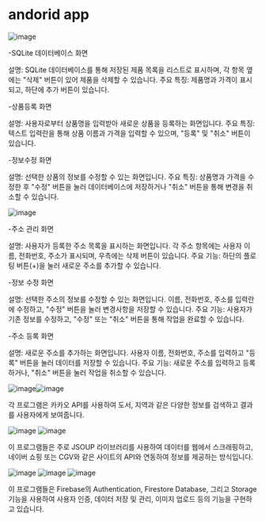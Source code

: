# andorid app

![image](https://github.com/user-attachments/assets/14a337ca-b76f-4e2c-84da-55f19b05c1d8)

-SQLite 데이터베이스 화면

설명: SQLite 데이터베이스를 통해 저장된 제품 목록을 리스트로 표시하며, 각 항목 옆에는 "삭제" 버튼이 있어 제품을 삭제할 수 있습니다.
주요 특징: 제품명과 가격이 표시되고, 하단에 추가 버튼이 있습니다.

-상품등록 화면

설명: 사용자로부터 상품명을 입력받아 새로운 상품을 등록하는 화면입니다.
주요 특징: 텍스트 입력란을 통해 상품 이름과 가격을 입력할 수 있으며, "등록" 및 "취소" 버튼이 있습니다.

-정보수정 화면

설명: 선택한 상품의 정보를 수정할 수 있는 화면입니다.
주요 특징: 상품명과 가격을 수정한 후 "수정" 버튼을 눌러 데이터베이스에 저장하거나 "취소" 버튼을 통해 변경을 취소할 수 있습니다.

![image](https://github.com/user-attachments/assets/726b11be-3762-4d96-aa43-ee0da5b2eed7)

-주소 관리 화면

설명: 사용자가 등록한 주소 목록을 표시하는 화면입니다. 각 주소 항목에는 사용자 이름, 전화번호, 주소가 표시되며, 우측에는 삭제 버튼이 있습니다.
주요 기능: 하단의 플로팅 버튼(+)을 눌러 새로운 주소를 추가할 수 있습니다.

-정보 수정 화면

설명: 선택한 주소의 정보를 수정할 수 있는 화면입니다. 이름, 전화번호, 주소를 입력란에 수정하고, "수정" 버튼을 눌러 변경사항을 저장할 수 있습니다.
주요 기능: 사용자가 기존 정보를 수정하고, "수정" 또는 "취소" 버튼을 통해 작업을 완료할 수 있습니다.

-주소 등록 화면

설명: 새로운 주소를 추가하는 화면입니다. 사용자 이름, 전화번호, 주소를 입력하고 "등록" 버튼을 눌러 데이터를 저장할 수 있습니다.
주요 기능: 새로운 주소를 입력하고 등록하거나, "취소" 버튼을 눌러 작업을 취소할 수 있습니다.

![image](https://github.com/user-attachments/assets/e1df6b82-7418-4bb0-ae87-a9f1196b7cb4)![image](https://github.com/user-attachments/assets/a3245580-e1b8-427c-88e7-5faf28626c9f)

각 프로그램은 카카오 API를 사용하여 도서, 지역과 같은 다양한 정보를 검색하고 결과를 사용자에게 보여줍니다.

![image](https://github.com/user-attachments/assets/090f5bea-2615-470d-bbf0-75a4e86a9bc6) ![image](https://github.com/user-attachments/assets/731caf05-d6bc-4d28-b200-67586998f250)

이 프로그램들은 주로 JSOUP 라이브러리를 사용하여 데이터를 웹에서 스크래핑하고, 네이버 쇼핑 또는 CGV와 같은 사이트의 API와 연동하여 정보를 제공하는 방식입니다.

![image](https://github.com/user-attachments/assets/3d5710a7-06f0-4922-8db1-dfbe24fa30bd) ![image](https://github.com/user-attachments/assets/f1527e9d-fa86-43c4-8aeb-2ce89c151a1e)
![image](https://github.com/user-attachments/assets/23f5ccd5-1108-4a76-918c-15c6b504ec94)

이 프로그램들은 Firebase의 Authentication, Firestore Database, 그리고 Storage 기능을 사용하여 사용자 인증, 데이터 저장 및 관리, 이미지 업로드 등의 기능을 구현하고 있습니다.




